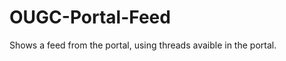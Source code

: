 OUGC-Portal-Feed
================

Shows a feed from the portal, using threads avaible in the portal.